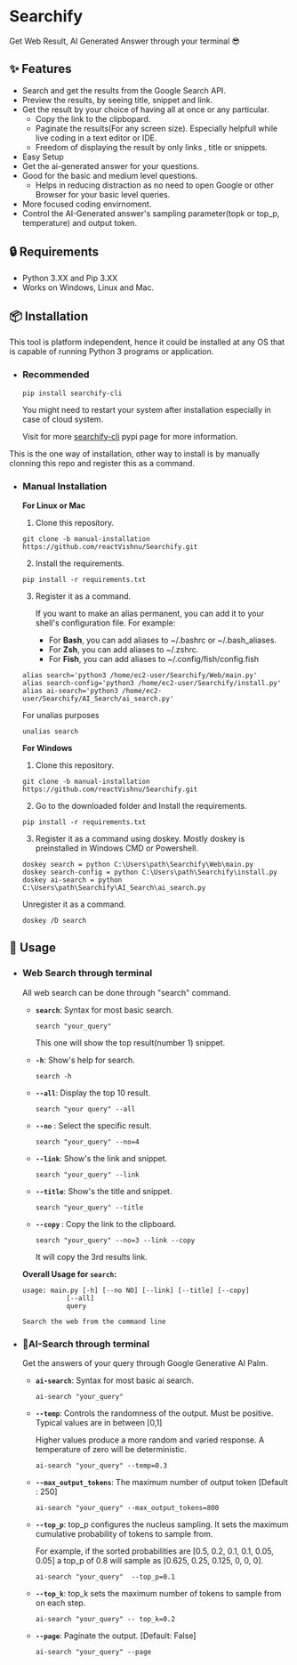 # Searchify

Get Web Result, AI Generated Answer through your terminal 😎

<!-- <div align="center"> -->
<!--   <video src="https://user-images.githubusercontent.com/48545987/178679494-c7d58bdd-d8ca-4802-a01c-a9444b8b882f.mp4" type="video/mp4"></video> -->
<!-- </div> -->
<!---->
## :sparkles: Features
- Search and get the results from the Google Search API.
- Preview the results, by seeing title, snippet and link.
- Get the result by your choice of having all at once or any particular.
    - Copy the link to the clipbopard.
    - Paginate the results(For any screen size). Especially helpfull while live coding in a text editor or IDE.
    - Freedom of displaying the result by only links , title or snippets.
- Easy Setup
- Get the ai-generated answer for your questions.
- Good for the basic and medium level questions.
    - Helps in reducing distraction as no need to open Google or other Browser for your basic level queries.
- More focused coding envirnoment.
- Control the AI-Generated answer's sampling parameter(topk or top_p, temperature) and output token.


## :lock: Requirements
- Python 3.XX and Pip 3.XX
- Works on Windows, Linux and Mac.

## :package: Installation
This tool is platform independent, hence it could be installed at any OS that is capable of running Python 3 programs or application.
- ### Recommended
    ```
    pip install searchify-cli
    ```
    You might need to restart your system after installation especially in case of cloud system.
    
    Visit for more [searchify-cli](https://pypi.org/project/searchify-cli/) pypi page for more information.

This is the one way of installation, other way to install is by manually clonning this repo and register this as a command.

- ### Manual Installation
    <b> For Linux or Mac </b>
    
    1. Clone this repository.
    ```
    git clone -b manual-installation https://github.com/reactVishnu/Searchify.git
    ```
    2. Install the requirements.
    ```
    pip install -r requirements.txt
    ```
    3. Register it as a command.

        If you want to make an alias permanent, you can add it to your shell's configuration file.
        For example:
        - For <b>Bash</b>, you can add aliases to ~/.bashrc or ~/.bash_aliases.
        - For <b>Zsh</b>, you can add aliases to ~/.zshrc.
        - For <b>Fish</b>, you can add aliases to ~/.config/fish/config.fish
    ```
    alias search='python3 /home/ec2-user/Searchify/Web/main.py'
    alias search-config='python3 /home/ec2-user/Searchify/install.py'
    alias ai-search='python3 /home/ec2-user/Searchify/AI_Search/ai_search.py'
    ```
    For unalias purposes
    ```
    unalias search
    ```

    <b> For Windows </b>
    1. Clone this repository.
    ```
    git clone -b manual-installation https://github.com/reactVishnu/Searchify.git
    ```
    2. Go to the downloaded folder and Install the requirements.
    ```
    pip install -r requirements.txt
    ```
    3. Register it as a command using doskey.
    Mostly doskey is preinstalled in Windows CMD or Powershell.
    ```
    doskey search = python C:\Users\path\Searchify\Web\main.py
    doskey search-config = python C:\Users\path\Searchify\install.py
    doskey ai-search = python C:\Users\path\Searchify\AI_Search\ai_search.py
    ```
    Unregister it  as a command.
    ```
    doskey /D search
    ```

## 🚀 Usage 
- ### Web Search through terminal
    All web search can be done through "search" command.

    - <b>`search`</b>: Syntax for most basic search.

        ```
        search "your_query"
        ```
        This one will show the top result(number 1) snippet.
    - <b>`-h`</b>: Show's help for search.
        ```
        search -h
        ```
    - <b>`--all`</b>: Display the top 10 result.
        ```
        search "your query" --all
        ```
    - <b>`--no`</b> : Select the specific result.
        ```
        search "your_query" --no=4
        ```
    - <b>`--link`</b>: Show's the link and snippet.
        ```
        search "your_query" --link
        ```
    - <b>`--title`</b>: Show's the title and snippet.
        ```
        search "your_query" --title
        ```
    - <b>`--copy` </b>: Copy the link to the clipboard.
        ```
        search "your_query" --no=3 --link --copy
        ```
        It will copy the 3rd results link.

    <b>Overall Usage for `search`:</b>

    ```
    usage: main.py [-h] [--no NO] [--link] [--title] [--copy]
               [--all]
               query

    Search the web from the command line
    ```
- ### 🤖AI-Search through terminal
    Get the answers of your query through Google Generative AI Palm.
    - <b>`ai-search`</b>: Syntax for most basic ai search.

        ```
        ai-search "your_query"
        ```

    - <b>`--temp`</b>: Controls the randomness of the output. Must be positive. Typical values are in between [0,1]
    
        Higher values produce a more random and varied response. A temperature of zero will be deterministic.
        ```
        ai-search "your_query" --temp=0.3
        ```

    - <b>`--max_output_tokens`</b>: The maximum number of output token [Default : 250]
        
        ```
        ai-search "your_query" --max_output_tokens=800
        ```

    - <b>`--top_p`</b>: top_p configures the nucleus sampling. It sets the maximum cumulative probability of tokens to sample from.

        For example, if the sorted probabilities are [0.5, 0.2, 0.1, 0.1, 0.05, 0.05] a top_p of 0.8 will sample as [0.625, 0.25, 0.125, 0, 0, 0].
        ```
        ai-search "your_query"  --top_p=0.1
         ```

    - <b>`--top_k`</b>: top_k sets the maximum number of tokens to sample from on each step.
        ```
        ai-search "your_query" -- top_k=0.2
        ```
    - <b>`--page`</b>: Paginate the output. [Default: False]
        ```
        ai-search "your_query" --page
        ```
